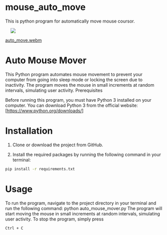 # mouse_auto_move
This is python program for automatically move mouse coursor.

<div align="center" style="max-width: 10%;">
    <img src="https://www.pngitem.com/pimgs/m/201-2012093_linux-logo-png-linux-logo-transparent-background-png.png">
</div>

[auto_move.webm](https://user-images.githubusercontent.com/54436939/237026929-416941c5-b6f5-473d-9cee-6c70d14ac65b.webm)

# Auto Mouse Mover

This Python program automates mouse movement to prevent your computer from going into sleep mode or locking the screen due to inactivity. The program moves the mouse in small increments at random intervals, simulating user activity.
Prerequisites

Before running this program, you must have Python 3 installed on your computer. You can download Python 3 from the official website: [https://www.python.org/downloads/]

# Installation
1. Clone or download the project from GitHub.

2. Install the required packages by running the following command in your terminal:
```sh
pip install -r requirements.txt
```

# Usage

To run the program, navigate to the project directory in your terminal and run the following command:
python auto_mouse_mover.py
The program will start moving the mouse in small increments at random intervals, simulating user activity. To stop the program, simply press
```sh 
Ctrl + C 
```
